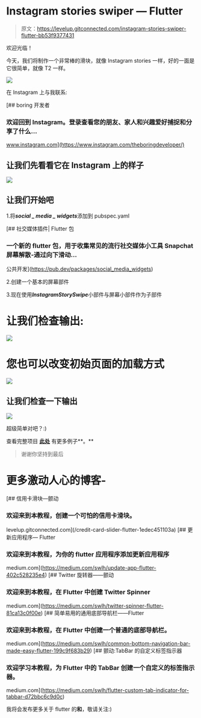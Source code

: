 # Instagram stories swiper — Flutter

> 原文：<https://levelup.gitconnected.com/instagram-stories-swiper-flutter-bb53f9377431>

欢迎光临！

今天，我们将制作一个非常棒的滑块，就像 Instagram stories 一样，好的一面是它很简单，就像 T2 一样。

![](img/9e77966a8c7a02ae255ecd638d8e740c.png)

在 Instagram 上与我联系:

[](https://www.instagram.com/theboringdeveloper/) [## boring 开发者

### 欢迎回到 Instagram。登录查看您的朋友、家人和兴趣爱好捕捉和分享了什么…

www.instagram.com](https://www.instagram.com/theboringdeveloper/) 

## **让我们先看看它在 Instagram 上的样子**

![](img/3ab865454684ffbf475394a123186c80.png)

## 让我们开始吧

1.将***social _ media _ widgets***添加到 pubspec.yaml

[](https://pub.dev/packages/social_media_widgets) [## 社交媒体插件| Flutter 包

### 一个新的 flutter 包，用于收集常见的流行社交媒体小工具 Snapchat 屏幕解散-通过向下滑动…

公共开发](https://pub.dev/packages/social_media_widgets) 

2.创建一个基本的屏幕部件

3.现在使用***InstagramStorySwipe***小部件与屏幕小部件作为子部件

# 让我们检查输出:

![](img/1199863d9e52edd22c8ccca046a6522c.png)

# **您也可以改变初始页面的加载方式**

![](img/d042d97518521f9b988b40671c303d15.png)

## **让我们检查一下输出**

![](img/13aee865c5c371dcbdcf676f0a21c245.png)

超级简单对吧？:)

查看完整项目 [**此处**](https://github.com/GursheeshSingh/social_media_widgets/tree/master/example) 有更多例子**。**

> 谢谢你坚持到最后

# 更多激动人心的博客-

[](/credit-card-slider-flutter-1edec451103a) [## 信用卡滑块—颤动

### 欢迎来到本教程，创建一个可怕的信用卡滑块。

levelup.gitconnected.com](/credit-card-slider-flutter-1edec451103a) [](https://medium.com/swlh/update-app-flutter-402c528235e4) [## 更新应用程序— Flutter

### 欢迎来到本教程，为你的 flutter 应用程序添加更新应用程序

medium.com](https://medium.com/swlh/update-app-flutter-402c528235e4) [](https://medium.com/swlh/twitter-spinner-flutter-81ca13c0f00e) [## Twitter 旋转器——颤动

### 欢迎来到本教程，在 Flutter 中创建 Twitter Spinner

medium.com](https://medium.com/swlh/twitter-spinner-flutter-81ca13c0f00e) [](https://medium.com/swlh/common-bottom-navigation-bar-made-easy-flutter-199c9f683b29) [## 简单易用的通用底部导航栏——Flutter

### 欢迎来到本教程，在 Flutter 中创建一个普通的底部导航栏。

medium.com](https://medium.com/swlh/common-bottom-navigation-bar-made-easy-flutter-199c9f683b29) [](https://medium.com/swlh/flutter-custom-tab-indicator-for-tabbar-d72bbc6c9d0c) [## 颤动:TabBar 的自定义标签指示器

### 欢迎学习本教程，为 Flutter 中的 TabBar 创建一个自定义的标签指示器。

medium.com](https://medium.com/swlh/flutter-custom-tab-indicator-for-tabbar-d72bbc6c9d0c) 

我将会发布更多关于 flutter 的**和**，敬请关注:)